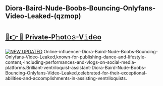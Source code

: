 ## Diora-Baird-Nude-Boobs-Bouncing-Onlyfans-Video-Leaked-(qzmop)


# <h2><a href="https://mediaupload.pro?-19M">🔗👉 🔴 Private-P𝚑ot𝚘𝚜-V𝚒d𝚎o</a></h2>

[![NEW UPDATED](https://i.imgur.com/0qMVB7G.gif)](https://mediaupload.pro?-19M)
Online-influencer-Diora-Baird-Nude-Boobs-Bouncing-Onlyfans-Video-Leaked,known-for-publishing-dance-and-lifestyle-content,-including-performances-and-vlogs-on-social-media-platforms.Brilliant-ventriloquist-assistant-Diora-Baird-Nude-Boobs-Bouncing-Onlyfans-Video-Leaked,celebrated-for-their-exceptional-abilities-and-accomplishments-in-assisting-ventriloquists.  